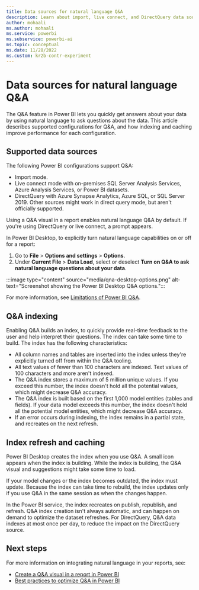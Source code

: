 ```yaml
---
title: Data sources for natural language Q&A
description: Learn about import, live connect, and DirectQuery data sources for Power BI natural language Q&A. Understand Q&A indexing and caching.
author: mohaali
ms.author: mohaali
ms.service: powerbi
ms.subservice: powerbi-ai
ms.topic: conceptual
ms.date: 11/28/2022
ms.custom: kr2b-contr-experiment
---
```


# Data sources for natural language Q&A

The Q&A feature in Power BI lets you quickly get answers about your data by using natural language to ask questions about the data. This article describes supported configurations for Q&A, and how indexing and caching improve performance for each configuration.

## Supported data sources

The following Power BI configurations support Q&A:

- Import mode.
- Live connect mode with on-premises SQL Server Analysis Services, Azure Analysis Services, or Power BI datasets.
- DirectQuery with Azure Synapse Analytics, Azure SQL, or SQL Server 2019. Other sources might work in direct query mode, but aren't officially supported.

Using a Q&A visual in a report enables natural language Q&A by default. If you're using DirectQuery or live connect, a prompt appears.

In Power BI Desktop, to explicitly turn natural language capabilities on or off for a report:

1. Go to **File** > **Options and settings** > **Options**.
1. Under **Current File** > **Data Load**, select or deselect **Turn on Q&A to ask natural language questions about your data**.

:::image type="content" source="media/qna-desktop-options.png" alt-text="Screenshot showing the Power BI Desktop Q&A options.":::

For more information, see [Limitations of Power BI Q&A](q-and-a-limitations.md).

<a name="how-does-indexing-work-with-qa"></a>
## Q&A indexing

Enabling Q&A builds an index, to quickly provide real-time feedback to the user and help interpret their questions. The index can take some time to build. The index has the following characteristics:

- All column names and tables are inserted into the index unless they're explicitly turned off from within the Q&A tooling.
- All text values of fewer than 100 characters are indexed. Text values of 100 characters and more aren't indexed.
- The Q&A index stores a maximum of 5 million unique values. If you exceed this number, the index doesn't hold all the potential values, which might decrease Q&A accuracy.
- The Q&A index is built based on the first 1,000 model entities (tables and fields). If your data model exceeds this number, the index doesn't hold all the potential model entities, which might decrease Q&A accuracy.
- If an error occurs during indexing, the index remains in a partial state, and recreates on the next refresh.

## Index refresh and caching

Power BI Desktop creates the index when you use Q&A. A small icon appears when the index is building. While the index is building, the Q&A visual and suggestions might take some time to load.

If your model changes or the index becomes outdated, the index must update. Because the index can take time to rebuild, the index updates only if you use Q&A in the same session as when the changes happen.

In the Power BI service, the index recreates on publish, republish, and refresh. Q&A index creation isn't always automatic, and can happen on demand to optimize the dataset refreshes. For DirectQuery, Q&A data indexes at most once per day, to reduce the impact on the DirectQuery source.

## Next steps

For more information on integrating natural language in your reports, see:

* [Create a Q&A visual in a report in Power BI](../visuals/power-bi-visualization-q-and-a.md)
* [Best practices to optimize Q&A in Power BI](q-and-a-best-practices.md)
